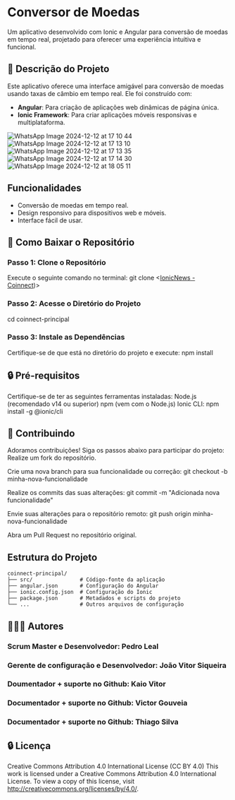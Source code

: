 # Conversor de Moedas

Um aplicativo desenvolvido com Ionic e Angular para conversão de moedas em tempo real, projetado para oferecer uma experiência intuitiva e funcional.


## 🔧 Descrição do Projeto
Este aplicativo oferece uma interface amigável para conversão de moedas usando taxas de câmbio em tempo real. Ele foi construído com:

- **Angular**: Para criação de aplicações web dinâmicas de página única.
- **Ionic Framework**: Para criar aplicações móveis responsivas e multiplataforma.
  
![WhatsApp Image 2024-12-12 at 17 10 44](https://github.com/user-attachments/assets/9aac2273-42b6-47b1-9e05-047fe4eaaee3)
![WhatsApp Image 2024-12-12 at 17 13 10](https://github.com/user-attachments/assets/d08ac022-115d-4367-a53c-ff1561cc6579)
![WhatsApp Image 2024-12-12 at 17 13 35](https://github.com/user-attachments/assets/012faea3-38b7-4f71-bebf-c5e612aaedd5)
![WhatsApp Image 2024-12-12 at 17 14 30](https://github.com/user-attachments/assets/0ce5c792-0653-425a-846e-08937d79c133)
![WhatsApp Image 2024-12-12 at 18 05 11](https://github.com/user-attachments/assets/1c8acd36-cb2d-48c5-9a86-1ccffb250e5b)

## Funcionalidades
- Conversão de moedas em tempo real.
- Design responsivo para dispositivos web e móveis.
- Interface fácil de usar.

## 🔧 Como Baixar o Repositório
### Passo 1: Clone o Repositório
Execute o seguinte comando no terminal:
git clone <[IonicNews - Coinnect](https://github.com/PedroHTLeal/IonicNews.git))>

### Passo 2: Acesse o Diretório do Projeto
cd coinnect-principal

### Passo 3: Instale as Dependências
Certifique-se de que está no diretório do projeto e execute:
npm install


## 🔒 Pré-requisitos
Certifique-se de ter as seguintes ferramentas instaladas:
Node.js (recomendado v14 ou superior)
npm (vem com o Node.js)
Ionic CLI:
npm install -g @ionic/cli


## 🔧 Contribuindo
Adoramos contribuições! Siga os passos abaixo para participar do projeto:
Realize um fork do repositório.

Crie uma nova branch para sua funcionalidade ou correção:
git checkout -b minha-nova-funcionalidade

Realize os commits das suas alterações:
git commit -m "Adicionada nova funcionalidade"

Envie suas alterações para o repositório remoto:
git push origin minha-nova-funcionalidade

Abra um Pull Request no repositório original.

## Estrutura do Projeto
```
coinnect-principal/
├── src/               # Código-fonte da aplicação
├── angular.json       # Configuração do Angular
├── ionic.config.json  # Configuração do Ionic
├── package.json       # Metadados e scripts do projeto
└── ...                # Outros arquivos de configuração
```

## 👨‍👩‍👦 Autores
### Scrum Master e Desenvolvedor: Pedro Leal 
### Gerente de configuração e Desenvolvedor: João Vitor Siqueira 
### Doumentador + suporte no Github: Kaio Vitor 
### Documentador + suporte no Github: Victor Gouveia 
### Documentador + suporte no Github: Thiago Silva 


## 🔒 Licença
Creative Commons Attribution 4.0 International License (CC BY 4.0)
This work is licensed under a Creative Commons Attribution 4.0 International License. To view a copy of this license, visit http://creativecommons.org/licenses/by/4.0/.
